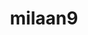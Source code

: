 ---
title: milaan9
github: https://github.com/milaan9
mode: dark
transition: 1s
score: 76.5
archetype:
- Badges | Tags | Icons
---